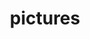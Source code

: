 ---
layout: page
title: pictures
permalink: /pictures/
description: Here are some pictures of mine, my friends and my family.
nav: true
nav_order: 2
horizontal: false
---